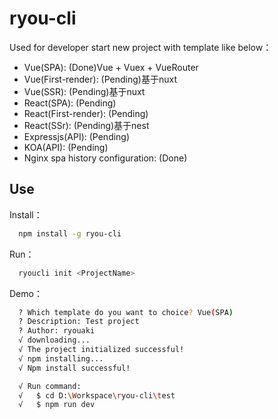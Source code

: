 # ryou-cli
Used for developer start new project with template like below：
- Vue(SPA): (Done)Vue + Vuex + VueRouter
- Vue(First-render): (Pending)基于nuxt
- Vue(SSR): (Pending)基于nuxt
- React(SPA): (Pending)
- React(First-render): (Pending)
- React(SSr): (Pending)基于nest
- Expressjs(API): (Pending)
- KOA(API): (Pending)
- Nginx spa history configuration: (Done)

## Use

Install：
```sh
  npm install -g ryou-cli
```

Run：
```sh
  ryoucli init <ProjectName>
```

Demo：
```sh
  ? Which template do you want to choice? Vue(SPA)
  ? Description: Test project
  ? Author: ryouaki
  √ downloading...
  √ The project initialized successful!
  √ npm installing...
  √ Npm install successful!

  √ Run command:
  √   $ cd D:\Workspace\ryou-cli\test
  √   $ npm run dev
```
